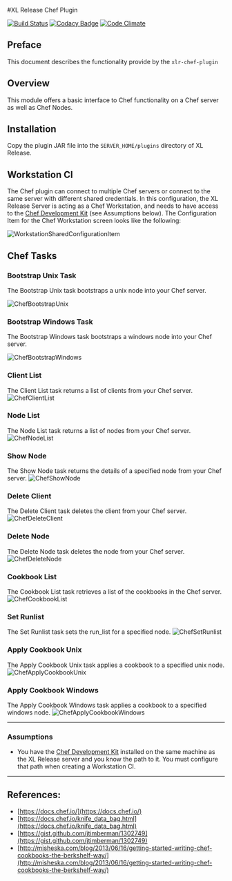 #XL Release Chef Plugin

[![Build Status](https://travis-ci.org/xebialabs-community/xlr-chef-plugin.svg?branch=master)](https://travis-ci.org/xebialabs-community/xlr-chef-plugin)
[![Codacy Badge](https://api.codacy.com/project/badge/Grade/09848434df324f96afd8517e05f4b0c1)](https://www.codacy.com/app/zvercodebender/xlr-chef-plugin?utm_source=github.com&amp;utm_medium=referral&amp;utm_content=xebialabs-community/xlr-chef-plugin&amp;utm_campaign=Badge_Grade)
[![Code Climate](https://codeclimate.com/github/xebialabs-community/xlr-chef-plugin/badges/gpa.svg)](https://codeclimate.com/github/xebialabs-community/xlr-chef-plugin)

## Preface
This document describes the functionality provide by the `xlr-chef-plugin`

## Overview
This module offers a basic interface to Chef functionality on a Chef server as well as Chef Nodes.

## Installation
Copy the plugin JAR file into the `SERVER_HOME/plugins` directory of XL Release.

## Workstation CI
The Chef plugin can connect to multiple Chef servers or connect to the same server with different shared credentials. In this configuration, the XL Release Server is acting as a Chef Workstation, and needs to have access to the [Chef Development Kit](https://downloads.chef.io/chefdk) (see Assumptions below). The Configuration Item for the Chef Workstation screen looks like the following:

![WorkstationSharedConfigurationItem](images/ChefSharedConfiguration.png)

## Chef Tasks

### Bootstrap Unix Task
The Bootstrap Unix task bootstraps a unix node into your Chef server.

![ChefBootstrapUnix](images/ChefBootstrapUnix.png)

### Bootstrap Windows Task
The Bootstrap Windows task bootstraps a windows node into your Chef server.

![ChefBootstrapWindows](images/ChefBootstrapWindows.png)

### Client List
The Client List task returns a list of clients from your Chef server.
![ChefClientList](images/ChefClientList.png)

### Node List
The Node List task returns a list of nodes from your Chef server.
![ChefNodeList](images/ChefNodeList.png)

### Show Node
The Show Node task returns the details of a specified node from your Chef server.
![ChefShowNode](images/ChefShowNode.png)

### Delete Client
The Delete Client task deletes the client from your Chef server.
![ChefDeleteClient](images/ChefDeleteClient.png)

### Delete Node
The Delete Node task deletes the node from your Chef server.
![ChefDeleteNode](images/ChefDeleteNode.png)

### Cookbook List
The Cookbook List task retrieves a list of the cookbooks in the Chef server.
![ChefCookbookList](images/ChefCookbookList.png)

### Set Runlist
The Set Runlist task sets the run_list for a specified node.
![ChefSetRunlist](images/ChefSetRunlist.png)

### Apply Cookbook Unix
The Apply Cookbook Unix task applies a cookbook to a specified unix node.
![ChefApplyCookbookUnix](images/ChefApplyCookbookUnix.png)

### Apply Cookbook Windows
The Apply Cookbook Windows task applies a cookbook to a specified windows node.
![ChefApplyCookbookWindows](images/ChefApplyCookbookWindows.png)

---

### Assumptions
* You have the [Chef Development Kit](https://downloads.chef.io/chefdk) installed on the same machine as the XL Release server and you know the path to it. You must configure that path when creating a Workstation CI. 

---

## References:
* [https://docs.chef.io/](https://docs.chef.io/)
* [https://docs.chef.io/knife_data_bag.html](https://docs.chef.io/knife_data_bag.html)
* [https://gist.github.com/jtimberman/1302749](https://gist.github.com/jtimberman/1302749)
* [http://misheska.com/blog/2013/06/16/getting-started-writing-chef-cookbooks-the-berkshelf-way/](http://misheska.com/blog/2013/06/16/getting-started-writing-chef-cookbooks-the-berkshelf-way/)
